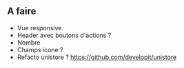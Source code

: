 ## A faire

- Vue responsive
- Header avec boutons d'actions ?
- Nombre
- Champs icone ?
- Refacto unistore ? https://github.com/developit/unistore

